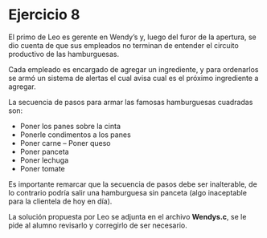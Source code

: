 # Ejercicio 8

El primo de Leo es gerente en Wendy’s y, luego del furor de la apertura, se dio cuenta de que sus empleados no terminan de entender el circuito productivo de las hamburguesas.

Cada empleado es encargado de agregar un ingrediente, y para ordenarlos se armó un sistema de alertas el cual avisa cual es el próximo ingrediente a agregar. 

La secuencia de pasos para armar las famosas hamburguesas cuadradas son:

- Poner los panes sobre la cinta
- Ponerle condimentos a los panes
- Poner carne
– Poner queso
- Poner panceta
- Poner lechuga
- Poner tomate

Es importante remarcar que la secuencia de pasos debe ser inalterable, de lo contrario podría salir una hamburguesa sin panceta (algo inaceptable para la clientela de hoy en día).

La solución propuesta por Leo se adjunta en el archivo **Wendys.c**, se le pide al alumno revisarlo y corregirlo de ser necesario.
